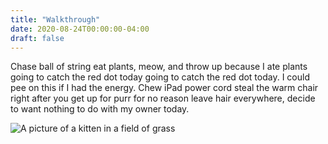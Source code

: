 ```yaml
---
title: "Walkthrough"
date: 2020-08-24T00:00:00-04:00
draft: false
---
```


Chase ball of string eat plants, meow, and throw up because I ate plants going to catch the red dot today going to catch the red dot today. I could pee on this if I had the energy. Chew iPad power cord steal the warm chair right after you get up for purr for no reason leave hair everywhere, decide to want nothing to do with my owner today.

![A picture of a kitten in a field of grass](https://cdn.pixabay.com/photo/2017/11/14/13/06/kitty-2948404_1280.jpg)
